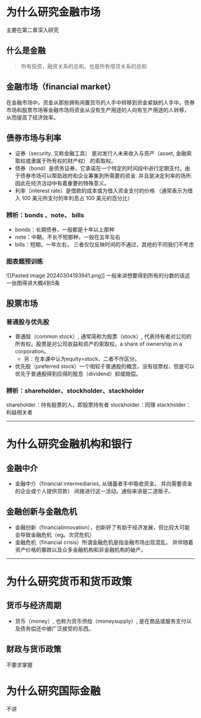 
# 为什么研究金融市场

主要在第二章深入研究

## 什么是金融

>所有投资，融资关系的总和，也是所有借贷关系的总和

## 金融市场（financial market）

在金融市场中，资金从那些拥有闲置货币的人手中转移到资金紧缺的人手中。债券市场和股票市场等金融市场将资金从没有生产用途的人向有生产用途的人转移， 从而提高了经济效率。

## 债券市场与利率

* 证券（security, 又称金融工具） 是对发行人未来收入与资产（asset, 金融索取权或隶属于所有权的财产权） 的索取权。
* 债券（bond）是债务证券，它承诺在一个特定的时间段中进行定期支付。由于债券市场可以帮助政府和企业筹集到所需要的资金. 并且是决定利率的场所.因此在经济活动中有着重要的特殊意义。
* 利率（interest rate）是借款的成本或为借入资金支付的价格 （通常表示为借入 100 美元所支付的年利息占 100 美元的百分比）

### 辨析：bonds 、note、 bills
* bonds：长期债券，一般都是十年以上那种
* note：中期，不长不短那种，一般在五年左右
* bills：短期，一年左右，
三者仅仅反映时间的不通过，其他的不同我们不考虑

### 图表题预训练

![[Pasted image 20240304193941.png]]
一般来讲想要得到所有的分数的话这一张图得讲大概4到5条

## 股票市场

### 普通股与优先股

* 普通股（common stock）, 通常简称为股票（stock）, 代表持有者对公司的所有权。股票是对公司收益和资产的索取权。a share of ownership in a corporation。
	* 另：在本课中认为equity=stock，二者不作区分。
* 优先股（preferred stock）一个相较于普通股的概念，没有投票权，但是可以优先于普通股得到应得的股息（dividend）抑或赔偿。

### 辨析：shareholder、stockholder、stackholder

shareholder：持有股票的人，即股票持有者
stockholder：同理
stackholder：利益相关者

----

# 为什么研究金融机构和银行

## 金融中介

* 金融中介（financial intermediaries, 从储蓄者手中吸收资金， 并向需要资金的企业或个人提供贷款） 间接进行这一活动。通俗来讲是二道贩子。

## 金融创新与金融危机

* 金融创新（financialinnovation），创新好了有助于经济发展，但比较大可能会导致金融危机（eg。次贷危机）
* 金融危机（financial crisis）所谓金融危机是指金融市场出现混乱， 并伴随着资产价格的暴跌以及众多金融机构和非金融机构的破产。


---

# 为什么研究货币和货币政策

## 货币与经济周期

* 货币（money）, 也称为货币供给（moneysupply）, 是在商品或服务支付以及债务偿还中被广泛接受的东西。
## 财政与货币政策

不要求掌握

# 为什么研究国际金融

不讲

